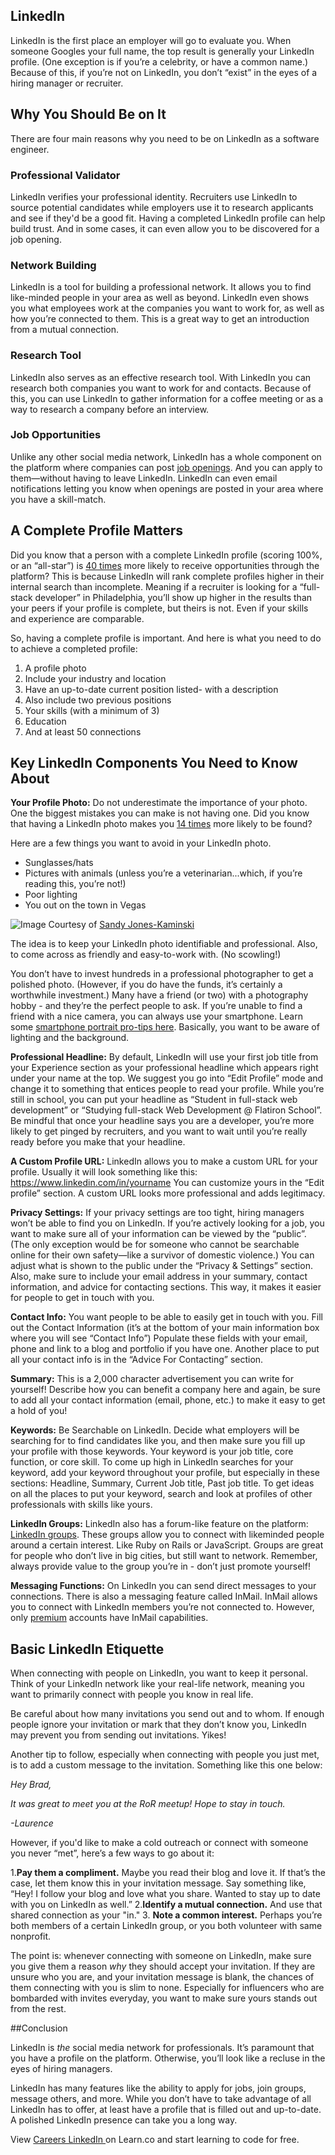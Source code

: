 ## LinkedIn 

LinkedIn is the first place an employer will go to evaluate you. When someone Googles your full name, the top result is generally your LinkedIn profile. (One exception is if you’re a celebrity, or have a common name.) Because of this, if you’re not on LinkedIn, you don’t “exist” in the eyes of a hiring manager or recruiter.   

## Why You Should Be on It

There are four main reasons why you need to be on LinkedIn as a software engineer. 

### Professional Validator

LinkedIn verifies your professional identity. Recruiters use LinkedIn to source potential candidates while employers use it to research applicants and see if they'd be a good fit. Having a completed LinkedIn profile can help build trust. And in some cases, it can even allow you to be discovered for a job opening. 

### Network Building

LinkedIn is a tool for building a professional network. It allows you to find like-minded people in your area as well as beyond. LinkedIn even shows you what employees work at the companies you want to work for, as well as how you’re connected to them. This is a great way to get an introduction from a mutual connection. 

### Research Tool 

LinkedIn also serves as an effective research tool. With LinkedIn you can research both companies you want to work for and contacts. Because of this, you can use LinkedIn to gather information for a coffee meeting or as a way to research a company before an interview.

### Job Opportunities

Unlike any other social media network, LinkedIn has a whole component on the platform where companies can post [job openings](https://www.linkedin.com/job/home). And you can apply to them—without having to leave LinkedIn. LinkedIn can even email notifications letting you know when openings are posted in your area where you have a skill-match. 

## A Complete Profile Matters

Did you know that a person with a complete LinkedIn profile (scoring 100%, or an “all-star”) is [40 times](https://www.linkedin.com/static?key=pop%2Fpop_more_profile_completeness) more likely to receive opportunities through the platform? This is because LinkedIn will rank complete profiles higher in their internal search than incomplete. Meaning if a recruiter is looking for a “full-stack developer” in Philadelphia, you’ll show up higher in the results than your peers if your profile is complete, but theirs is not. Even if your skills and experience are comparable. 

So, having a complete profile is important. And here is what you need to do to achieve a completed profile:  

1. A profile photo
2. Include your industry and location 
3. Have an up-to-date current position listed- with a description
4. Also include two previous positions
5. Your skills (with a minimum of 3) 
6. Education 
7. And at least 50 connections

## Key LinkedIn Components You Need to Know About

**Your Profile Photo:** Do not underestimate the importance of your photo. One the biggest mistakes you can make is not having one. Did you know that having a LinkedIn photo makes you [14 times](https://www.linkedin.com/pulse/immediately-increase-your-linkedin-profile-views-14-times-steve-bruce?trkSplashRedir=true&forceNoSplash=true) more likely to be found? 

Here are a few things you want to avoid in your LinkedIn photo.

* Sunglasses/hats
* Pictures with animals (unless you’re a veterinarian...which, if you’re reading this, you’re not!) 
* Poor lighting 
* You out on the town in Vegas 

![Image](https://s3.amazonaws.com/learn-verified/CareersCurriculumLinkedInPics.jpg)
Courtesy of [Sandy Jones-Kaminski](https://www.linkedin.com/pulse/what-constitutes-all-star-linkedin-profile-sandy-jones-kaminski?trk=mp-reader-card)

The idea is to keep your LinkedIn photo identifiable and professional. Also, to come across as friendly and easy-to-work with. (No scowling!)  

You don’t have to invest hundreds in a professional photographer to get a polished photo. (However, if you do have the funds, it’s certainly a worthwhile investment.) Many have a friend (or two) with a photography hobby - and they’re the perfect people to ask. If you’re unable to find a friend with a nice camera, you can always use your smartphone. Learn some [smartphone portrait pro-tips here](http://www.sitepoint.com/faking-pro-portraits-phone-camera/). Basically, you want to be aware of lighting and the background. 

**Professional Headline:** By default, LinkedIn will use your first job title from your Experience section as your professional headline which appears right under your name at the top. We suggest you go into “Edit Profile” mode and change it to something that entices people to read your profile. While you’re still in school, you can put your headline as “Student in full-stack web development” or “Studying full-stack Web Development @ Flatiron School”. Be mindful that once your headline says you are a developer, you’re more likely to get pinged by recruiters, and you want to wait until you’re really ready before you make that your headline.

**A Custom Profile URL:** LinkedIn allows you to make a custom URL for your profile. Usually it will look something like this: https://www.linkedin.com/in/yourname You can customize yours in the “Edit profile” section. A custom URL looks more professional and adds legitimacy. 

**Privacy Settings:** If your privacy settings are too tight, hiring managers won’t be able to find you on LinkedIn. If you’re actively looking for a job, you want to make sure all of your information can be viewed by the “public”. (The only exception would be for someone who cannot be searchable online for their own safety—like a survivor of domestic violence.) You can adjust what is shown to the public under the “Privacy & Settings” section. Also, make sure to include your email address in your summary, contact information, and advice for contacting sections. This way, it makes it easier for people to get in touch with you. 

**Contact Info:** You want people to be able to easily get in touch with you. Fill out the Contact Information (it’s at the bottom of your main information box where you will see “Contact Info”) Populate these fields with your email, phone and link to a blog and portfolio if you have one. Another place to put all your contact info is in the “Advice For Contacting” section. 

**Summary:** This is a 2,000 character advertisement you can write for yourself! Describe how you can benefit a company here and again, be sure to add all your contact information (email, phone, etc.) to make it easy to get a hold of you! 

**Keywords:** Be Searchable on LinkedIn. Decide what employers will be searching for to find candidates like you, and then make sure you fill up your profile with those keywords. Your keyword is your job title, core function, or core skill. To come up high in LinkedIn searches for your keyword, add your keyword throughout your profile, but especially in these sections: Headline, Summary, Current Job title, Past job title. To get ideas on all the places to put your keyword, search and look at profiles of other professionals with skills like yours. 

**LinkedIn Groups:** LinkedIn also has a forum-like feature on the platform: [LinkedIn groups](https://www.linkedin.com/groups/). These groups allow you to connect with likeminded people around a certain interest. Like Ruby on Rails or JavaScript. Groups are great for people who don’t live in big cities, but still want to network. Remember, always provide value to the group you’re in - don’t just promote yourself! 

**Messaging Functions:**  On LinkedIn you can send direct messages to your connections. There is also a messaging feature called InMail. InMail allows you to connect with LinkedIn members you’re not connected to. However, only [premium](https://www.linkedin.com/premium/products) accounts have InMail capabilities.

## Basic LinkedIn Etiquette

When connecting with people on LinkedIn, you want to keep it personal. Think of your LinkedIn network like your real-life network, meaning you want to primarily connect with people you know in real life. 

Be careful about how many invitations you send out and to whom. If enough people ignore your invitation or mark that they don’t know you, LinkedIn may prevent you from sending out invitations. Yikes! 

Another tip to follow, especially when connecting with people you just met, is to add a custom message to the invitation. Something like this one below: 

  *Hey Brad,*
  
  *It was great to meet you at the RoR meetup! Hope to stay in touch.*
  
  *-Laurence*  

However, if you'd like to make a cold outreach or connect with someone you never “met”, here’s a few ways to go about it:

1.**Pay them a compliment.** Maybe you read their blog and love it. If that’s the case, let them know this in your invitation message. Say something like, “Hey! I follow your blog and love what you share. Wanted to stay up to date with you on LinkedIn as well.”
2.**Identify a mutual connection.** And use that shared connection as your "in."
3. **Note a common interest.** Perhaps you’re both members of a certain LinkedIn group, or you both volunteer with same nonprofit. 

The point is: whenever connecting with someone on LinkedIn, make sure you give them a reason *why* they should accept your invitation. If they are unsure who you are, and your invitation message is blank, the chances of them connecting with you is slim to none. Especially for influencers who are bombarded with invites everyday, you want to make sure yours stands out from the rest. 

##Conclusion 

LinkedIn is *the* social media network for professionals. It’s paramount that you have a profile on the platform. Otherwise, you’ll look like a recluse in the eyes of hiring managers.

LinkedIn has many features like the ability to apply for jobs, join groups, message others, and more. While you don’t have to take advantage of all LinkedIn has to offer, at least have a profile that is filled out and up-to-date. A polished LinkedIn presence can take you a long way. 


<p data-visibility='hidden'>View <a href='https://learn.co/lessons/careers-linkedin'>Careers LinkedIn </a> on Learn.co and start learning to code for free.</p>
